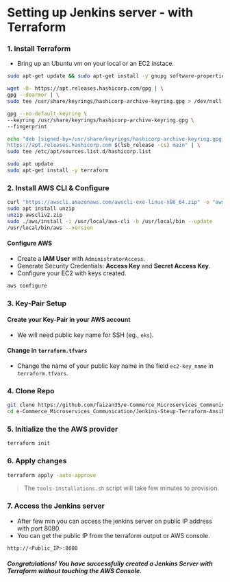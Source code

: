 # Setting up Jenkins server - with Terraform


### 1. Install Terraform

- Bring up an Ubuntu vm on your local or an EC2 instace.

```bash
sudo apt-get update && sudo apt-get install -y gnupg software-properties-common

wget -O- https://apt.releases.hashicorp.com/gpg | \
gpg --dearmor | \
sudo tee /usr/share/keyrings/hashicorp-archive-keyring.gpg > /dev/null

gpg --no-default-keyring \
--keyring /usr/share/keyrings/hashicorp-archive-keyring.gpg \
--fingerprint

echo "deb [signed-by=/usr/share/keyrings/hashicorp-archive-keyring.gpg] \
https://apt.releases.hashicorp.com $(lsb_release -cs) main" | \
sudo tee /etc/apt/sources.list.d/hashicorp.list

sudo apt update
sudo apt-get install -y terraform
```

### 2. Install AWS CLI & Configure

```bash
curl "https://awscli.amazonaws.com/awscli-exe-linux-x86_64.zip" -o "awscliv2.zip"
sudo apt install unzip
unzip awscliv2.zip
sudo ./aws/install -i /usr/local/aws-cli -b /usr/local/bin --update
/usr/local/bin/aws --version
```

#### Configure AWS

- Create a **IAM User** with `AdministratorAccess`.
- Generate Security Credentials: **Access Key** and **Secret Access Key**.
- Configure your EC2 with keys created.

```bash
aws configure
```


### 3. Key-Pair Setup 

#### Create your Key-Pair in your AWS account

- We will need public key name for SSH (eg., `eks`).

#### Change in `terraform.tfvars`

- Change the name of your public key name in the field `ec2-key_name` in `terraform.tfvars`.


### 4. Clone Repo

```bash
git clone https://github.com/faizan35/e-Commerce_Microservices_Communication.git
cd e-Commerce_Microservices_Communication/Jenkins-Steup-Terraform-Ansible/terraform
```

### 5. Initialize the the AWS provider

```bash
terraform init
```


### 6. Apply changes

```bash
terraform apply -auto-approve 
```

> The `tools-installations.sh` script will take few minutes to provision.

### 7. Access the Jenkins server

- After few min you can access the jenkins server on public IP address with port 8080.
- You can get the public IP from the terraform output or AWS console.

```bash
http://<Public_IP>:8080
```

##### Congratulations! You have successfully created a Jenkins Server with Terraform without touching the AWS Console.